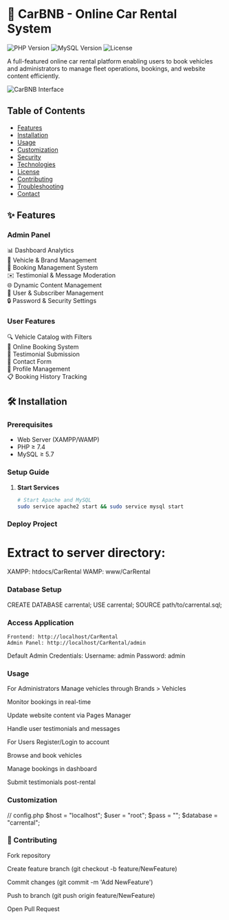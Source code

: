 # 🚗 CarBNB - Online Car Rental System

![PHP Version](https://img.shields.io/badge/PHP-8.0%2B-blueviolet)
![MySQL Version](https://img.shields.io/badge/MySQL-5.7%2B-orange)
![License](https://img.shields.io/badge/License-MIT-green)

A full-featured online car rental platform enabling users to book vehicles and administrators to manage fleet operations, bookings, and website content efficiently.

![CarBNB Interface](https://via.placeholder.com/800x400.png?text=CarBNB+Screenshots)

## Table of Contents
- [Features](#-features)
- [Installation](#-installation)
- [Usage](#-usage)
- [Customization](#-customization)
- [Security](#-security)
- [Technologies](#-technologies)
- [License](#-license)
- [Contributing](#-contributing)
- [Troubleshooting](#-troubleshooting)
- [Contact](#-contact)

## ✨ Features

### **Admin Panel**
📊 Dashboard Analytics  
🚗 Vehicle & Brand Management  
📅 Booking Management System  
✉️ Testimonial & Message Moderation  
🌐 Dynamic Content Management  
👥 User & Subscriber Management  
🔒 Password & Security Settings  

### **User Features**
🔍 Vehicle Catalog with Filters  
📅 Online Booking System  
📝 Testimonial Submission  
💌 Contact Form  
👤 Profile Management  
📋 Booking History Tracking  

## 🛠️ Installation

### Prerequisites
- Web Server (XAMPP/WAMP)
- PHP ≥ 7.4
- MySQL ≥ 5.7

### Setup Guide
1. **Start Services**
   ```bash
   # Start Apache and MySQL
   sudo service apache2 start && sudo service mysql start

### Deploy Project
 # Extract to server directory:
XAMPP: htdocs/CarRental
WAMP: www/CarRental

### Database Setup
CREATE DATABASE carrental;
USE carrental;
SOURCE path/to/carrental.sql;

### Access Application
    Frontend: http://localhost/CarRental
    Admin Panel: http://localhost/CarRental/admin
Default Admin Credentials:
Username: admin
Password: admin

### Usage
For Administrators
Manage vehicles through Brands > Vehicles

Monitor bookings in real-time

Update website content via Pages Manager

Handle user testimonials and messages

For Users
Register/Login to account

Browse and book vehicles

Manage bookings in dashboard

Submit testimonials post-rental

### Customization
// config.php
$host = "localhost";
$user = "root"; 
$pass = "";
$database = "carrental";

### 🤝 Contributing
Fork repository

Create feature branch (git checkout -b feature/NewFeature)

Commit changes (git commit -m 'Add NewFeature')

Push to branch (git push origin feature/NewFeature)

Open Pull Request